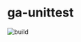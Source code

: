 # ga-unittest

![build](https://ci.appveyor.com/api/projects/status/github/arnecls/ga-unittest?branch=master&svg=true)
